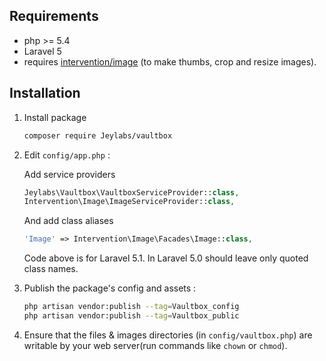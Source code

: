 ## Requirements
 * php >= 5.4
 * Laravel 5
 * requires [intervention/image](https://github.com/Intervention/image) (to make thumbs, crop and resize images).

## Installation
1. Install package 

    ```bash
    composer require Jeylabs/vaultbox
    ```

1. Edit `config/app.php` :

    Add service providers

    ```php
    Jeylabs\Vaultbox\VaultboxServiceProvider::class,
    Intervention\Image\ImageServiceProvider::class,
    ```

    And add class aliases

    ```php
    'Image' => Intervention\Image\Facades\Image::class,
    ```

    Code above is for Laravel 5.1.
    In Laravel 5.0 should leave only quoted class names.

1. Publish the package's config and assets :

    ```bash
    php artisan vendor:publish --tag=Vaultbox_config
    php artisan vendor:publish --tag=Vaultbox_public
    ```
    
1. Ensure that the files & images directories (in `config/vaultbox.php`) are writable by your web server(run commands like `chown` or `chmod`).
